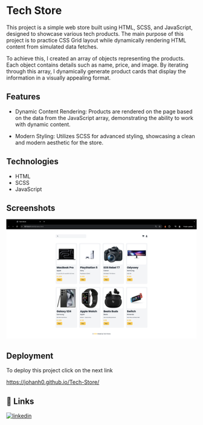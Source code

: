 # Tech Store

This project is a simple web store built using HTML, SCSS, and JavaScript, designed to showcase various tech products. The main purpose of this project is to practice CSS Grid layout while dynamically rendering HTML content from simulated data fetches.

To achieve this, I created an array of objects representing the products. Each object contains details such as name, price, and image. By iterating through this array, I dynamically generate product cards that display the information in a visually appealing format.

## Features

- Dynamic Content Rendering: Products are rendered on the page based on the data from the JavaScript array, demonstrating the ability to work with dynamic content.

- Modern Styling: Utilizes SCSS for advanced styling, showcasing a clean and modern aesthetic for the store.

## Technologies

- HTML
- SCSS
- JavaScript

## Screenshots

![](./assets/screenShot.png)

## Deployment

To deploy this project click on the next link

https://johanh0.github.io/Tech-Store/

## 🔗 Links

[![linkedin](https://img.shields.io/badge/linkedin-0A66C2?style=for-the-badge&logo=linkedin&logoColor=white)](https://www.linkedin.com/in/johanh0/)
